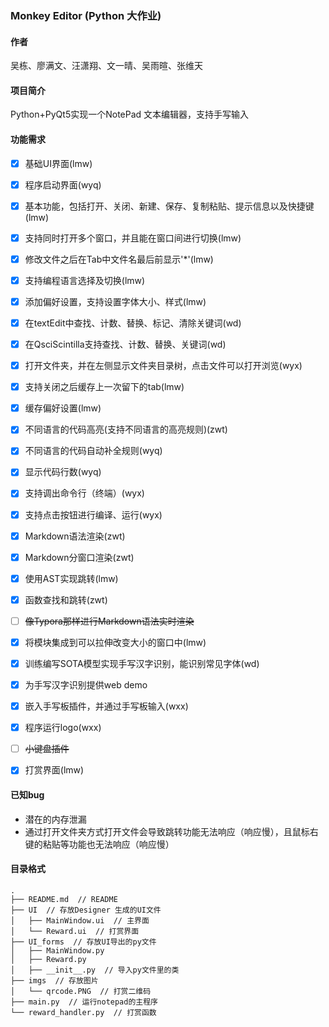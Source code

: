 ### Monkey Editor (Python 大作业)

#### 作者

吴栋、廖满文、汪潇翔、文一晴、吴雨暄、张维天

#### 项目简介

Python+PyQt5实现一个NotePad 文本编辑器，支持手写输入

#### 功能需求

- [x]   基础UI界面(lmw)

- [x]	程序启动界面(wyq)
- [x]   基本功能，包括打开、关闭、新建、保存、复制粘贴、提示信息以及快捷键(lmw)
- [x]   支持同时打开多个窗口，并且能在窗口间进行切换(lmw)
- [x]   修改文件之后在Tab中文件名最后前显示'*'(lmw)
- [x]   支持编程语言选择及切换(lmw)
- [x]   添加偏好设置，支持设置字体大小、样式(lmw)
- [x]   在textEdit中查找、计数、替换、标记、清除关键词(wd)
- [x]   在QsciScintilla支持查找、计数、替换、关键词(wd)
- [x]   打开文件夹，并在左侧显示文件夹目录树，点击文件可以打开浏览(wyx)
- [x]   支持关闭之后缓存上一次留下的tab(lmw)
- [x]   缓存偏好设置(lmw)
- [x]   不同语言的代码高亮(支持不同语言的高亮规则)(zwt)
- [x]   不同语言的代码自动补全规则(wyq)
- [x]   显示代码行数(wyq)
- [x]   支持调出命令行（终端）(wyx)
- [x]   支持点击按钮进行编译、运行(wyx)
- [x]   Markdown语法渲染(zwt)
- [x]   Markdown分窗口渲染(zwt)
- [x]   使用AST实现跳转(lmw)
- [x]   函数查找和跳转(zwt)
- [ ]   ~~像Typora那样进行Markdown语法实时渲染~~
- [x]   将模块集成到可以拉伸改变大小的窗口中(lmw)
- [x]   训练编写SOTA模型实现手写汉字识别，能识别常见字体(wd)
- [x]   为手写汉字识别提供web demo
- [x]   嵌入手写板插件，并通过手写板输入(wxx)

- [x]	程序运行logo(wxx)
- [ ]   ~~小键盘插件~~
- [x]   打赏界面(lmw)

#### 已知bug
* 潜在的内存泄漏
* 通过打开文件夹方式打开文件会导致跳转功能无法响应（响应慢），且鼠标右键的粘贴等功能也无法响应（响应慢）

#### 目录格式

```
.
├── README.md  // README
├── UI  // 存放Designer 生成的UI文件
│   ├── MainWindow.ui  // 主界面
│   └── Reward.ui  // 打赏界面
├── UI_forms  // 存放UI导出的py文件
│   ├── MainWindow.py
│   ├── Reward.py
│   ├── __init__.py  // 导入py文件里的类
├── imgs  // 存放图片
│   └── qrcode.PNG  // 打赏二维码
├── main.py  // 运行notepad的主程序
└── reward_handler.py  // 打赏函数
```









